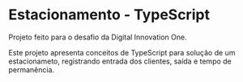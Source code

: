 # Estacionamento - TypeScript

Projeto feito para o desafio da Digital Innovation One.

Este projeto apresenta conceitos de TypeScript para solução de um estacionameto, registrando entrada dos clientes, saída e tempo de permanência.
